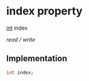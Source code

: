 


# index property






[int](https://api.flutter.dev/flutter/dart-core/int-class.html) index
  
_read / write_






## Implementation

```dart
int index;


```







